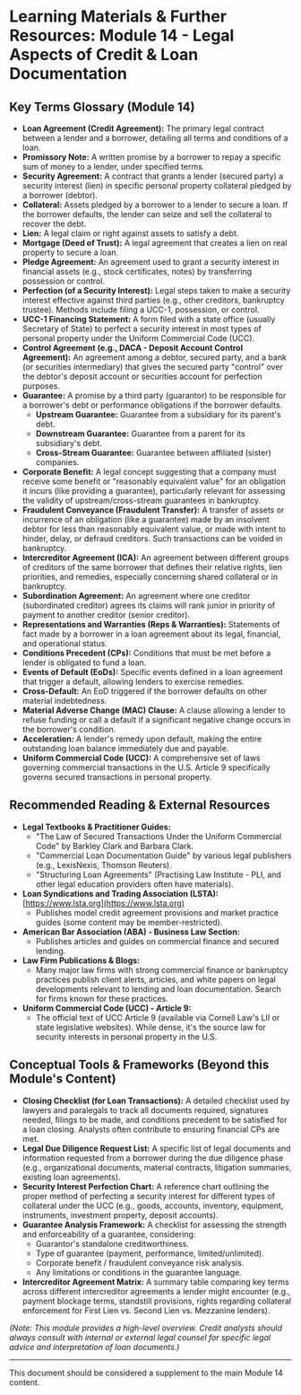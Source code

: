 # Learning Materials & Further Resources: Module 14 - Legal Aspects of Credit & Loan Documentation

## Key Terms Glossary (Module 14)

*   **Loan Agreement (Credit Agreement):** The primary legal contract between a lender and a borrower, detailing all terms and conditions of a loan.
*   **Promissory Note:** A written promise by a borrower to repay a specific sum of money to a lender, under specified terms.
*   **Security Agreement:** A contract that grants a lender (secured party) a security interest (lien) in specific personal property collateral pledged by a borrower (debtor).
*   **Collateral:** Assets pledged by a borrower to a lender to secure a loan. If the borrower defaults, the lender can seize and sell the collateral to recover the debt.
*   **Lien:** A legal claim or right against assets to satisfy a debt.
*   **Mortgage (Deed of Trust):** A legal agreement that creates a lien on real property to secure a loan.
*   **Pledge Agreement:** An agreement used to grant a security interest in financial assets (e.g., stock certificates, notes) by transferring possession or control.
*   **Perfection (of a Security Interest):** Legal steps taken to make a security interest effective against third parties (e.g., other creditors, bankruptcy trustee). Methods include filing a UCC-1, possession, or control.
*   **UCC-1 Financing Statement:** A form filed with a state office (usually Secretary of State) to perfect a security interest in most types of personal property under the Uniform Commercial Code (UCC).
*   **Control Agreement (e.g., DACA - Deposit Account Control Agreement):** An agreement among a debtor, secured party, and a bank (or securities intermediary) that gives the secured party "control" over the debtor's deposit account or securities account for perfection purposes.
*   **Guarantee:** A promise by a third party (guarantor) to be responsible for a borrower's debt or performance obligations if the borrower defaults.
    *   **Upstream Guarantee:** Guarantee from a subsidiary for its parent's debt.
    *   **Downstream Guarantee:** Guarantee from a parent for its subsidiary's debt.
    *   **Cross-Stream Guarantee:** Guarantee between affiliated (sister) companies.
*   **Corporate Benefit:** A legal concept suggesting that a company must receive some benefit or "reasonably equivalent value" for an obligation it incurs (like providing a guarantee), particularly relevant for assessing the validity of upstream/cross-stream guarantees in bankruptcy.
*   **Fraudulent Conveyance (Fraudulent Transfer):** A transfer of assets or incurrence of an obligation (like a guarantee) made by an insolvent debtor for less than reasonably equivalent value, or made with intent to hinder, delay, or defraud creditors. Such transactions can be voided in bankruptcy.
*   **Intercreditor Agreement (ICA):** An agreement between different groups of creditors of the same borrower that defines their relative rights, lien priorities, and remedies, especially concerning shared collateral or in bankruptcy.
*   **Subordination Agreement:** An agreement where one creditor (subordinated creditor) agrees its claims will rank junior in priority of payment to another creditor (senior creditor).
*   **Representations and Warranties (Reps & Warranties):** Statements of fact made by a borrower in a loan agreement about its legal, financial, and operational status.
*   **Conditions Precedent (CPs):** Conditions that must be met before a lender is obligated to fund a loan.
*   **Events of Default (EoDs):** Specific events defined in a loan agreement that trigger a default, allowing lenders to exercise remedies.
*   **Cross-Default:** An EoD triggered if the borrower defaults on other material indebtedness.
*   **Material Adverse Change (MAC) Clause:** A clause allowing a lender to refuse funding or call a default if a significant negative change occurs in the borrower's condition.
*   **Acceleration:** A lender's remedy upon default, making the entire outstanding loan balance immediately due and payable.
*   **Uniform Commercial Code (UCC):** A comprehensive set of laws governing commercial transactions in the U.S. Article 9 specifically governs secured transactions in personal property.

## Recommended Reading & External Resources

*   **Legal Textbooks & Practitioner Guides:**
    *   "The Law of Secured Transactions Under the Uniform Commercial Code" by Barkley Clark and Barbara Clark.
    *   "Commercial Loan Documentation Guide" by various legal publishers (e.g., LexisNexis, Thomson Reuters).
    *   "Structuring Loan Agreements" (Practising Law Institute - PLI, and other legal education providers often have materials).
*   **Loan Syndications and Trading Association (LSTA):** [https://www.lsta.org](https://www.lsta.org)
    *   Publishes model credit agreement provisions and market practice guides (some content may be member-restricted).
*   **American Bar Association (ABA) - Business Law Section:**
    *   Publishes articles and guides on commercial finance and secured lending.
*   **Law Firm Publications & Blogs:**
    *   Many major law firms with strong commercial finance or bankruptcy practices publish client alerts, articles, and white papers on legal developments relevant to lending and loan documentation. Search for firms known for these practices.
*   **Uniform Commercial Code (UCC) - Article 9:**
    *   The official text of UCC Article 9 (available via Cornell Law's LII or state legislative websites). While dense, it's the source law for security interests in personal property in the U.S.

## Conceptual Tools & Frameworks (Beyond this Module's Content)

*   **Closing Checklist (for Loan Transactions):** A detailed checklist used by lawyers and paralegals to track all documents required, signatures needed, filings to be made, and conditions precedent to be satisfied for a loan closing. Analysts often contribute to ensuring financial CPs are met.
*   **Legal Due Diligence Request List:** A specific list of legal documents and information requested from a borrower during the due diligence phase (e.g., organizational documents, material contracts, litigation summaries, existing loan agreements).
*   **Security Interest Perfection Chart:** A reference chart outlining the proper method of perfecting a security interest for different types of collateral under the UCC (e.g., goods, accounts, inventory, equipment, instruments, investment property, deposit accounts).
*   **Guarantee Analysis Framework:** A checklist for assessing the strength and enforceability of a guarantee, considering:
    *   Guarantor's standalone creditworthiness.
    *   Type of guarantee (payment, performance, limited/unlimited).
    *   Corporate benefit / fraudulent conveyance risk analysis.
    *   Any limitations or conditions in the guarantee language.
*   **Intercreditor Agreement Matrix:** A summary table comparing key terms across different intercreditor agreements a lender might encounter (e.g., payment blockage terms, standstill provisions, rights regarding collateral enforcement for First Lien vs. Second Lien vs. Mezzanine lenders).

*(Note: This module provides a high-level overview. Credit analysts should always consult with internal or external legal counsel for specific legal advice and interpretation of loan documents.)*

---
This document should be considered a supplement to the main Module 14 content.
